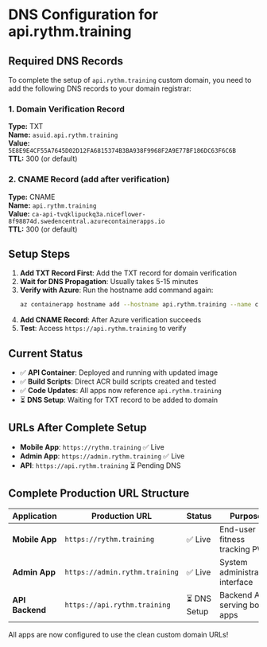 # DNS Configuration for api.rythm.training

## Required DNS Records

To complete the setup of `api.rythm.training` custom domain, you need to add the following DNS records to your domain registrar:

### 1. Domain Verification Record
**Type:** TXT  
**Name:** `asuid.api.rythm.training`  
**Value:** `5E8E9E4CF55A7645D02D12FA6815374B3BA938F9968F2A9E77BF186DC63F6C6B`  
**TTL:** 300 (or default)

### 2. CNAME Record (add after verification)
**Type:** CNAME  
**Name:** `api.rythm.training`  
**Value:** `ca-api-tvqklipuckq3a.niceflower-8f98874d.swedencentral.azurecontainerapps.io`  
**TTL:** 300 (or default)

## Setup Steps

1. **Add TXT Record First**: Add the TXT record for domain verification
2. **Wait for DNS Propagation**: Usually takes 5-15 minutes
3. **Verify with Azure**: Run the hostname add command again:
   ```bash
   az containerapp hostname add --hostname api.rythm.training --name ca-api-tvqklipuckq3a --resource-group rg-rythm-prod
   ```
4. **Add CNAME Record**: After Azure verification succeeds
5. **Test**: Access `https://api.rythm.training` to verify

## Current Status

- ✅ **API Container**: Deployed and running with updated image
- ✅ **Build Scripts**: Direct ACR build scripts created and tested
- ✅ **Code Updates**: All apps now reference `api.rythm.training`
- ⏳ **DNS Setup**: Waiting for TXT record to be added to domain

## URLs After Complete Setup

- **Mobile App**: `https://rythm.training` ✅ Live
- **Admin App**: `https://admin.rythm.training` ✅ Live  
- **API**: `https://api.rythm.training` ⏳ Pending DNS

## Complete Production URL Structure

| **Application** | **Production URL** | **Status** | **Purpose** |
|----------------|-------------------|------------|-------------|
| **Mobile App** | `https://rythm.training` | ✅ Live | End-user fitness tracking PWA |
| **Admin App** | `https://admin.rythm.training` | ✅ Live | System administration interface |
| **API Backend** | `https://api.rythm.training` | ⏳ DNS Setup | Backend API serving both apps |

All apps are now configured to use the clean custom domain URLs!